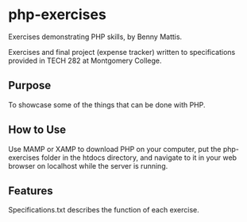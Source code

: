 # php-exercises

Exercises demonstrating PHP skills, by Benny Mattis.  

Exercises and final project (expense tracker) written to specifications provided in TECH 282 at Montgomery College.

## Purpose

To showcase some of the things that can be done with PHP.

## How to Use

Use MAMP or XAMP to download PHP on your computer, put the php-exercises folder in the htdocs directory, and navigate to it in your web browser on localhost while the server is running.

## Features

Specifications.txt describes the function of each exercise.
